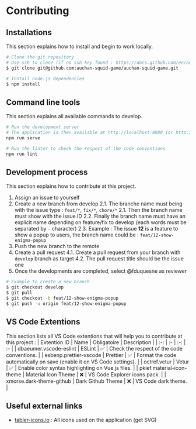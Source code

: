 # Contributing

## Installations

This section explains how to install and begin to work locally.

```bash
# Clone the git repository
# Use ssh to clone (if no ssh key found : https://docs.github.com/en/authentication/connecting-to-github-with-ssh)
$ git clone git@github.com:auchan-squid-game/auchan-squid-game.git

# Install node.js dependencies
$ npm install
```

## Command line tools

This section explains all available commands to develop.

```bash
# Run the development server
# The application is then available at http://localhost:8080 (or http://localhost:8081)
npm run serve

# Run the linter to check the respect of the code conventions
npm run lint
```

## Development process

This section explains how to contribute at this project.

1. Assign an issue to yourself
2. Create a new branch from develop
   2.1. The branche name must being with the issue type : `feat/*`, `fix/*`, `chore/*`
   2.1. Then the branch name must show with the issue ID
   2.2. Finally the branch name must have an explicit name depending on feature/fix to develop (each words must be separated by `-` character)
   2.3. Example : The issue **12** is a feature to show a popup to users, the branch name could be : `feat/12-show-enigma-popup`
3. Push the new branch to the remote
4. Create a pull request
   4.1. Create a pull request from your branch with `develop` branch as target
   4.2. The pull request title should be the issue one
5. Once the developments are completed, select @fduquesne as reviewer

```bash
# Example to create a new branch
$ git checkout develop
$ git pull
$ git checkout -b feat/12-show-enigma-popup
$ git push -u origin feat/12-show-enigma-popup
```

## VS Code Extentions

This section lists all VS Code extentions that will help you to contribute at this project :
| Extention ID | Name | Obligatoire | Description |
| :-: | :- | :-: | :- |
| dbaeumer.vscode-eslint | ESLint | ✅ | Check the respect of the code conventions. |
| esbenp.prettier-vscode | Prettier | ✅ | Format the code automatically on save (enable it on VS Code settings). |
| octref.vetur | Vetur | ✅ | Enable color syntax highlighting on Vue.js files. |
| pkief.material-icon-theme | Material Icon Theme | ❌ | VS Code Explorer icons pack. |
| xmorse.dark-theme-github | Dark Github Theme | ❌ | VS Code dark theme. |

## Useful external links

- [tabler-icons.io](https://tabler-icons.io/) : All icons used on the application (get SVG)
